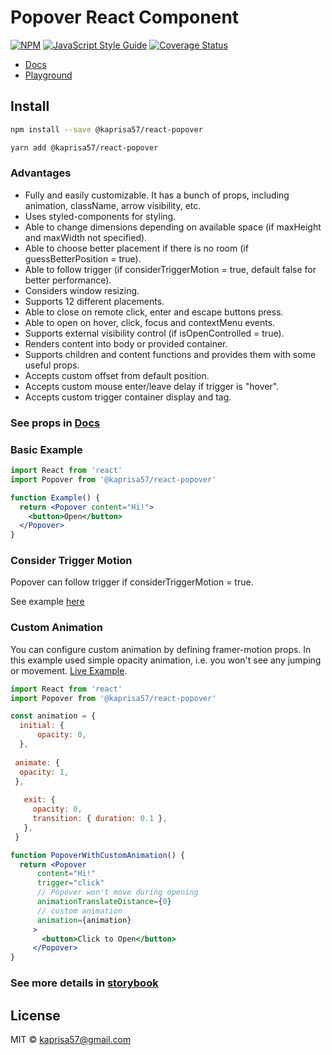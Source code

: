 # Popover React Component

[![NPM](https://img.shields.io/npm/v/@kaprisa57/react-popover.svg)](https://www.npmjs.com/package/@kaprisa57/react-popover) [![JavaScript Style Guide](https://img.shields.io/badge/code_style-standard-brightgreen.svg)](https://standardjs.com) [![Coverage Status](https://coveralls.io/repos/github/kseniya57/react-popover/badge.svg?branch=main)](https://coveralls.io/github/kseniya57/react-popover?branch=main)

- [Docs](https://kseniya57.github.io/react-popover/?path=/docs/popover--playground)
- [Playground](https://kseniya57.github.io/react-popover/?path=/story/popover--playground)

## Install

```bash
npm install --save @kaprisa57/react-popover
```

```bash
yarn add @kaprisa57/react-popover
```

### Advantages
- Fully and easily customizable. It has a bunch of props, including animation, className, arrow visibility, etc.
- Uses styled-components for styling.
- Able to change dimensions depending on available space (if maxHeight and maxWidth not specified).
- Able to choose better placement if there is no room (if guessBetterPosition = true).
- Able to follow trigger (if considerTriggerMotion = true, default false for better performance).
- Considers window resizing.
- Supports 12 different placements.
- Able to close on remote click, enter and escape buttons press.
- Able to open on hover, click, focus and contextMenu events. 
- Supports external visibility control (if isOpenControlled = true).
- Renders content into body or provided container.
- Supports children and content functions and provides them with some useful props.
- Accepts custom offset from default position.
- Accepts custom mouse enter/leave delay if trigger is "hover".
- Accepts custom trigger container display and tag.


### See props in [Docs](https://kseniya57.github.io/react-popover/?path=/docs/popover--playground)


### Basic Example

```jsx
import React from 'react'
import Popover from '@kaprisa57/react-popover'

function Example() {
  return <Popover content="Hi!">
    <button>Open</button>
  </Popover>
}
```

### Consider Trigger Motion
Popover can follow trigger if considerTriggerMotion = true.

See example [here](https://kseniya57.github.io/react-popover/?path=/docs/popover--drag)

### Custom Animation
You can configure custom animation by defining framer-motion props. In this example used simple opacity animation, i.e. you won't see any jumping or movement. [Live Example](https://kseniya57.github.io/react-popover/?path=/docs/popover--popover-with-custom-simple-animation).

```jsx
import React from 'react'
import Popover from '@kaprisa57/react-popover'

const animation = {
  initial: {
      opacity: 0,
  },
   
 animate: {
  opacity: 1,
 },
   
   exit: {
     opacity: 0,
     transition: { duration: 0.1 },
   },
 }

function PopoverWithCustomAnimation() {
  return <Popover
      content="Hi!"
      trigger="click"
      // Popover won't move during opening
      animationTranslateDistance={0}
      // custom animation
      animation={animation}
     >
       <button>Click to Open</button>
     </Popover>
}
```

### See more details in [storybook](https://kseniya57.github.io/react-popover/?path=/docs/popover--playground)

## License

MIT © [kaprisa57@gmail.com](https://github.com/kaprisa57@gmail.com)